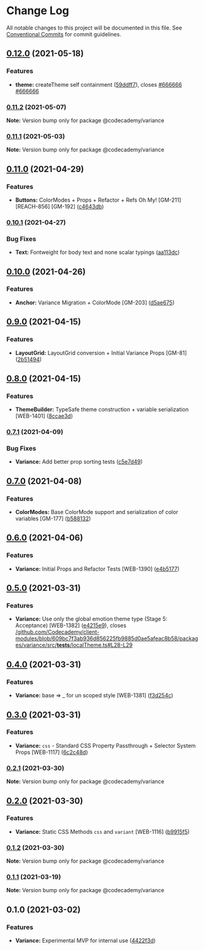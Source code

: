 # Change Log

All notable changes to this project will be documented in this file.
See [Conventional Commits](https://conventionalcommits.org) for commit guidelines.

## [0.12.0](https://github.com/Codecademy/client-modules/compare/@codecademy/variance@0.11.2...@codecademy/variance@0.12.0) (2021-05-18)


### Features

* **theme:** createTheme self containment ([59ddff7](https://github.com/Codecademy/client-modules/commit/59ddff7224cd8e0972212dd6ba1696f40ccac835)), closes [#666666](https://github.com/Codecademy/client-modules/issues/666666) [#666666](https://github.com/Codecademy/client-modules/issues/666666)



### [0.11.2](https://github.com/Codecademy/client-modules/compare/@codecademy/variance@0.11.1...@codecademy/variance@0.11.2) (2021-05-07)

**Note:** Version bump only for package @codecademy/variance





### [0.11.1](https://github.com/Codecademy/client-modules/compare/@codecademy/variance@0.11.0...@codecademy/variance@0.11.1) (2021-05-03)

**Note:** Version bump only for package @codecademy/variance





## [0.11.0](https://github.com/Codecademy/client-modules/compare/@codecademy/variance@0.10.1...@codecademy/variance@0.11.0) (2021-04-29)


### Features

* **Buttons:** ColorModes + Props + Refactor + Refs Oh My! [GM-211] [REACH-856] [GM-192] ([c4643db](https://github.com/Codecademy/client-modules/commit/c4643db64d3684319f8d5fc6f68d05197ec1f61e))



### [0.10.1](https://github.com/Codecademy/client-modules/compare/@codecademy/variance@0.10.0...@codecademy/variance@0.10.1) (2021-04-27)


### Bug Fixes

* **Text:** Fontweight for body text and none scalar typings ([aa113dc](https://github.com/Codecademy/client-modules/commit/aa113dcaee4bffd7a23c9acf87308c32816f07fe))



## [0.10.0](https://github.com/Codecademy/client-modules/compare/@codecademy/variance@0.9.0...@codecademy/variance@0.10.0) (2021-04-26)


### Features

* **Anchor:** Variance Migration + ColorMode [GM-203] ([d5ae675](https://github.com/Codecademy/client-modules/commit/d5ae6758c65a837066562eb0ed8b964176889148))



## [0.9.0](https://github.com/Codecademy/client-modules/compare/@codecademy/variance@0.8.0...@codecademy/variance@0.9.0) (2021-04-15)


### Features

* **LayoutGrid:** LayoutGrid conversion + Initial Variance Props [GM-81] ([2b51494](https://github.com/Codecademy/client-modules/commit/2b514940871759b66f91aa1f333be558e1ee517a))



## [0.8.0](https://github.com/Codecademy/client-modules/compare/@codecademy/variance@0.7.1...@codecademy/variance@0.8.0) (2021-04-15)


### Features

* **ThemeBuilder:**  TypeSafe theme construction + variable serialization [WEB-1401] ([8ccae3d](https://github.com/Codecademy/client-modules/commit/8ccae3d2081df94525269e443ac1b335953597c7))



### [0.7.1](https://github.com/Codecademy/client-modules/compare/@codecademy/variance@0.7.0...@codecademy/variance@0.7.1) (2021-04-09)


### Bug Fixes

* **Variance:** Add better prop sorting tests ([c5e7d49](https://github.com/Codecademy/client-modules/commit/c5e7d494930ff4cb1bd304d2d220148a0bbe2fad))



## [0.7.0](https://github.com/Codecademy/client-modules/compare/@codecademy/variance@0.6.0...@codecademy/variance@0.7.0) (2021-04-08)


### Features

* **ColorModes:** Base ColorMode support and serialization of color variables [GM-177] ([b588132](https://github.com/Codecademy/client-modules/commit/b5881326ace09f0b1b7052f24e59ecb5b8326aef))



## [0.6.0](https://github.com/Codecademy/client-modules/compare/@codecademy/variance@0.5.0...@codecademy/variance@0.6.0) (2021-04-06)


### Features

* **Variance:** Initial Props and Refactor Tests [WEB-1390] ([e4b5177](https://github.com/Codecademy/client-modules/commit/e4b5177544643fec274d20f37be594b140a4cba3))



## [0.5.0](https://github.com/Codecademy/client-modules/compare/@codecademy/variance@0.4.0...@codecademy/variance@0.5.0) (2021-03-31)


### Features

* **Variance:** Use only the global emotion theme type (Stage 5: Acceptance) [WEB-1382] ([e4215e9](https://github.com/Codecademy/client-modules/commit/e4215e9aacb2092ed77cd530822c5389c7b47123)), closes [/github.com/Codecademy/client-modules/blob/609bc7f3ab936d856225fb9885d0ae5afeac8b58/packages/variance/src/__tests__/localTheme.ts#L28-L29](https://github.com/Codecademy//github.com/Codecademy/client-modules/blob/609bc7f3ab936d856225fb9885d0ae5afeac8b58/packages/variance/src/__tests__/localTheme.ts/issues/L28-L29)



## [0.4.0](https://github.com/Codecademy/client-modules/compare/@codecademy/variance@0.3.0...@codecademy/variance@0.4.0) (2021-03-31)


### Features

* **Variance:** base => _ for un scoped style [WEB-1381] ([f3d254c](https://github.com/Codecademy/client-modules/commit/f3d254cccc3dc3cd074df070a51ed8a2ca232a74))



## [0.3.0](https://github.com/Codecademy/client-modules/compare/@codecademy/variance@0.2.1...@codecademy/variance@0.3.0) (2021-03-31)


### Features

* **Variance:** `css` - Standard CSS Property Passthrough + Selector System Props [WEB-1117] ([6c2c48d](https://github.com/Codecademy/client-modules/commit/6c2c48dc96012bc685ca4ab93d189d1e39d266b1))



### [0.2.1](https://github.com/Codecademy/client-modules/compare/@codecademy/variance@0.2.0...@codecademy/variance@0.2.1) (2021-03-30)

**Note:** Version bump only for package @codecademy/variance





## [0.2.0](https://github.com/Codecademy/client-modules/compare/@codecademy/variance@0.1.2...@codecademy/variance@0.2.0) (2021-03-30)


### Features

* **Variance:** Static CSS Methods `css` and `variant`  [WEB-1116] ([b9915f5](https://github.com/Codecademy/client-modules/commit/b9915f54bc738d81e46cb84744a44e8bfbdd29a0))



### [0.1.2](https://github.com/Codecademy/client-modules/compare/@codecademy/variance@0.1.1...@codecademy/variance@0.1.2) (2021-03-30)

**Note:** Version bump only for package @codecademy/variance





### [0.1.1](https://github.com/Codecademy/client-modules/compare/@codecademy/variance@0.1.0...@codecademy/variance@0.1.1) (2021-03-19)

**Note:** Version bump only for package @codecademy/variance





## 0.1.0 (2021-03-02)


### Features

* **Variance:** Experimental MVP for internal use ([4422f3d](https://github.com/Codecademy/client-modules/commit/4422f3d340ce4e52f7f96f01c4dd01b88c1a677d))
